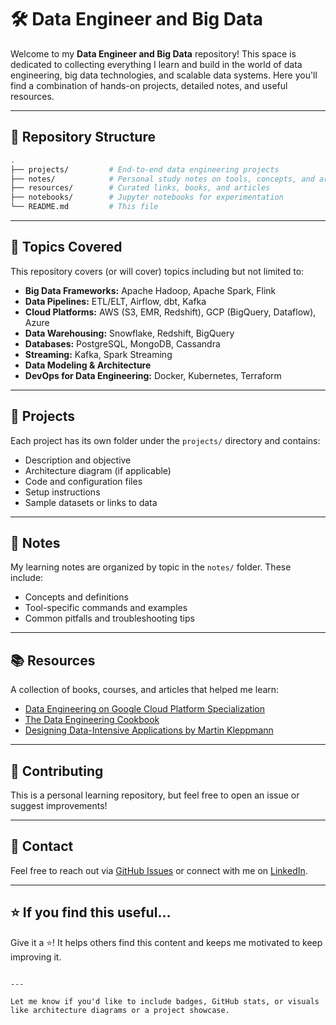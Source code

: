 
# 🛠️ Data Engineer and Big Data

Welcome to my **Data Engineer and Big Data** repository! This space is dedicated to collecting everything I learn and build in the world of data engineering, big data technologies, and scalable data systems. Here you'll find a combination of hands-on projects, detailed notes, and useful resources.

---

## 📁 Repository Structure

```bash
.
├── projects/         # End-to-end data engineering projects
├── notes/            # Personal study notes on tools, concepts, and architectures
├── resources/        # Curated links, books, and articles
├── notebooks/        # Jupyter notebooks for experimentation
└── README.md         # This file
````

---

## 🚀 Topics Covered

This repository covers (or will cover) topics including but not limited to:

* **Big Data Frameworks:** Apache Hadoop, Apache Spark, Flink
* **Data Pipelines:** ETL/ELT, Airflow, dbt, Kafka
* **Cloud Platforms:** AWS (S3, EMR, Redshift), GCP (BigQuery, Dataflow), Azure
* **Data Warehousing:** Snowflake, Redshift, BigQuery
* **Databases:** PostgreSQL, MongoDB, Cassandra
* **Streaming:** Kafka, Spark Streaming
* **Data Modeling & Architecture**
* **DevOps for Data Engineering:** Docker, Kubernetes, Terraform

---

## 📂 Projects

Each project has its own folder under the `projects/` directory and contains:

* Description and objective
* Architecture diagram (if applicable)
* Code and configuration files
* Setup instructions
* Sample datasets or links to data

---

## 📝 Notes

My learning notes are organized by topic in the `notes/` folder. These include:

* Concepts and definitions
* Tool-specific commands and examples
* Common pitfalls and troubleshooting tips

---

## 📚 Resources

A collection of books, courses, and articles that helped me learn:

* [Data Engineering on Google Cloud Platform Specialization](https://www.coursera.org/specializations/gcp-data-engineering)
* [The Data Engineering Cookbook](https://github.com/andkret/Cookbook)
* [Designing Data-Intensive Applications by Martin Kleppmann](https://dataintensive.net/)

---

## 🙌 Contributing

This is a personal learning repository, but feel free to open an issue or suggest improvements!

---

## 📧 Contact

Feel free to reach out via [GitHub Issues](https://github.com/yourusername/Data-Engineer-and-Big-Data/issues) or connect with me on [LinkedIn](https://linkedin.com/in/yourprofile).

---

## ⭐️ If you find this useful...

Give it a ⭐️! It helps others find this content and keeps me motivated to keep improving it.

```

---

Let me know if you'd like to include badges, GitHub stats, or visuals like architecture diagrams or a project showcase.
```
